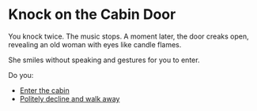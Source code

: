 # Knock on the Cabin Door

You knock twice. The music stops. A moment later, the door creaks open, revealing an old woman with eyes like candle flames.

She smiles without speaking and gestures for you to enter.

Do you:
- [Enter the cabin](cabin_path.md)
- [Politely decline and walk away](cross_bridge.md)

